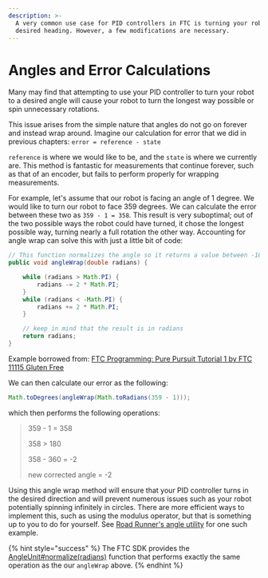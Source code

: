 ```yaml
---
description: >-
  A very common use case for PID controllers in FTC is turning your robot to a
  desired heading. However, a few modifications are necessary.
---
```


# Angles and Error Calculations

Many may find that attempting to use your PID controller to turn your robot to a desired angle will cause your robot to turn the longest way possible or spin unnecessary rotations.

This issue arises from the simple nature that angles do not go on forever and instead wrap around. Imagine our calculation for error that we did in previous chapters: `error = reference - state`

`reference` is where we would like to be, and the `state` is where we currently are. This method is fantastic for measurements that continue forever, such as that of an encoder, but fails to perform properly for wrapping measurements.

For example, let's assume that our robot is facing an angle of 1 degree. We would like to turn our robot to face 359 degrees. We can calculate the error between these two as `359 - 1 = 358`. This result is very suboptimal; out of the two possible ways the robot could have turned, it chose the longest possible way, turning nearly a full rotation the other way. Accounting for angle wrap can solve this with just a little bit of code:

```java
// This function normalizes the angle so it returns a value between -180° and 180° instead of 0° to 360°.
public void angleWrap(double radians) {

    while (radians > Math.PI) {
        radians -= 2 * Math.PI;
    }  
    while (radians < -Math.PI) {
        radians += 2 * Math.PI;
    }

    // keep in mind that the result is in radians
    return radians;
}
```

Example borrowed from: [ FTC Programming: Pure Pursuit Tutorial 1 by FTC 11115 Gluten Free ](https://www.youtube.com/watch?v=3l7ZNJ21wMo)

We can then calculate our error as the following:

```java
Math.toDegrees(angleWrap(Math.toRadians(359 - 1)));
```

which then performs the following operations:

> 359 - 1 = 358
>
> 358 &gt; 180
>
> 358 - 360 = -2
>
> new corrected angle = -2

Using this angle wrap method will ensure that your PID controller turns in the desired direction and will prevent numerous issues such as your robot potentially spinning infinitely in circles. There are more efficient ways to implement this, such as using the modulus operator, but that is something up to you to do for yourself. See [Road Runner's angle utility](https://github.com/acmerobotics/road-runner/blob/96a59ae121806780fd2d4086f388309a7870caa4/core/src/main/kotlin/com/acmerobotics/roadrunner/util/Angle.kt) for one such example.

{% hint style="success" %}
The FTC SDK provides the [AngleUnit\#normalize\(radians\)](https://github.com/OpenFTC/Extracted-RC/blob/4f328d0b0f14dffeba68356a4c0170b9b2074619/RobotCore/src/main/java/org/firstinspires/ftc/robotcore/external/navigation/AngleUnit.java#L197) function that performs exactly the same operation as the our `angleWrap` above.
{% endhint %}

